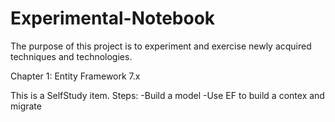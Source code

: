 # Experimental-Notebook
The purpose of this project is to experiment and exercise newly acquired techniques and technologies.

Chapter 1: Entity Framework 7.x

This is a SelfStudy item.
Steps:
-Build a model
-Use EF to build a contex and migrate
